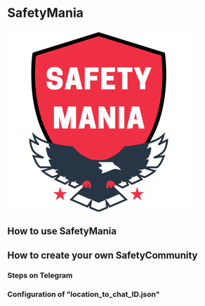 # SafetyMania
![Logo](/SAFETYMANIA.png "SafetyMania - Logo")

## How to use SafetyMania

## How to create your own SafetyCommunity

### Steps on Telegram

### Configuration of "location_to_chat_ID.json"
